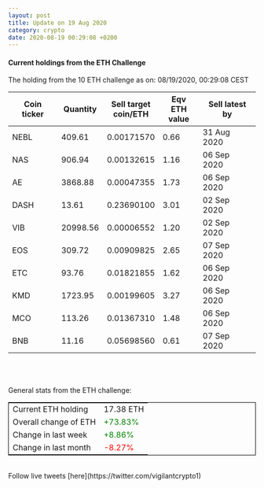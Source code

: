 ```yaml
---
layout: post
title: Update on 19 Aug 2020
category: crypto
date: 2020-08-19 00:29:08 +0200
---
```

<!-- Global site tag (gtag.js) - Google Analytics -->
<script async src="https://www.googletagmanager.com/gtag/js?id=UA-103831149-5"></script>
<script>
  window.dataLayer = window.dataLayer || [];
  function gtag(){dataLayer.push(arguments);}
  gtag('js', new Date());

  gtag('config', 'UA-103831149-5');
</script>


#### Current holdings from the ETH Challenge

The holding from the 10 ETH challenge as on: 08/19/2020, 00:29:08 CEST

|Coin ticker|Quantity|Sell target<br>coin/ETH|Eqv ETH<br>value|Sell latest by|
|-----------|--------|-----------|-----------|--------------|
NEBL|409.61|  0.00171570|0.66|31 Aug 2020|
NAS|906.94|  0.00132615|1.16|06 Sep 2020|
AE|3868.88|  0.00047355|1.73|06 Sep 2020|
DASH|13.61|  0.23690100|3.01|02 Sep 2020|
VIB|20998.56|  0.00006552|1.20|02 Sep 2020|
EOS|309.72|  0.00909825|2.65|07 Sep 2020|
ETC|93.76|  0.01821855|1.62|06 Sep 2020|
KMD|1723.95|  0.00199605|3.27|06 Sep 2020|
MCO|113.26|  0.01367310|1.48|06 Sep 2020|
BNB|11.16|  0.05698560|0.61|07 Sep 2020|

<br>
<br>
<br>
General stats from the ETH challenge:

<table style="border:1px solid black;margin-left:auto;margin-right:auto;">
	<tbody>
	<tr>
		<td>Current ETH holding</td>
		<td>     17.38 ETH</td>
	</tr>
	<tr>
		<td>Overall change of ETH</td>
		<td><font color="green">+73.83%</font></td>
	</tr>
	<tr>
		<td>Change in last week</td>
		<td><font color="green">+8.86%</font></td>
	</tr>
	<tr>
		<td>Change in last month</td>
		<td><font color="red">-8.27%</font></td>
	</tr>
	</tbody>
</table>

<br>
Follow live tweets [here](https://twitter.com/vigilantcrypto1)
<br>
<br>